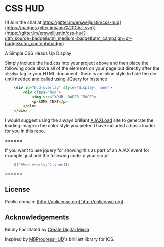 CSS HUD
=======

[![Join the chat at https://gitter.im/erswelljustin/css-hud](https://badges.gitter.im/Join%20Chat.svg)](https://gitter.im/erswelljustin/css-hud?utm_source=badge&utm_medium=badge&utm_campaign=pr-badge&utm_content=badge)

A Simple CSS Heads Up Display

Simply include the hud.css into your project above and then place the following code above all of the elements on your page but directly after the `<body>` tag in your HTML document. There is an inline style to hide the div until needed and called using JQuery for instance
``` html
	<div id="hud-overlay" style="display: none">
		<div class="hud">
			<img src="YOUR_LOADER_IMAGE">
			<p>SOME TEXT</p>
		</div>
	</div>
```	
I would suggest using the always brilliant [AJAXLoad](http://ajaxload.info) site to generate the loading image in the color style you prefer. I have included a basic loader for you in this repo.

======

If you want to use jquery for showing this as part of an AJAX event for example, just add the following code to your script

``` javascript
	$('#hud-overlay').show();
```

======

## License ##

Public domain: [http://unlicense.org](http://unlicense.org)

## Acknowledgements ##

Kindly Facilitated by [Create Digital Media](http://createdm.com)

Inspired by [MBProgressHUD](https://github.com/jdg/MBProgressHUD)'s brilliant library for iOS.
